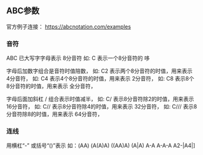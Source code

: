 
## ABC参数
官方例子连接：
https://abcnotation.com/examples

### 音符
ABC 已大写字字母表示 8分音符
如: C 表示一个8分音符的 哆

字母后加数字组合是音符时值陪数，
如: C2 表示两个8分音符的时值，用来表示 4分音符，
如: C4 表示4个8分音符的时值，用来表示 2分音符，
如: C8 表示8个8分音符的时值，用来表示 全分音符，

字母后面加斜杠 / 组合表示时值减半，
如: C/ 表示8分音符除2的时值，用来表示 16分音符，
如: C// 表示8分音符除4的时值，用来表示 32分音符，
如: C/// 表示8分音符除8的时值，用来表示 64分音符，

### 连线
用横杠“-” 或括号“()”表示
如：(AA) (A(A)A) ((AA)A) (A|A) A-A A-A-A A2-|A4|]